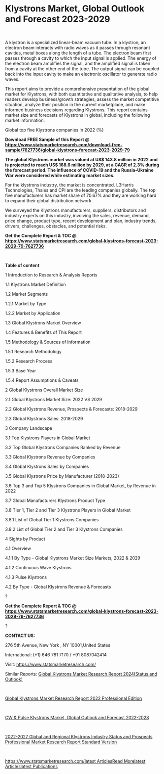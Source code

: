 <h1>Klystrons Market, Global Outlook and Forecast 2023-2029</h1><br/><p>A klystron is a specialized linear-beam vacuum tube. In a klystron, an electron beam interacts with radio waves as it passes through resonant cavities, metal boxes along the length of a tube. The electron beam first passes through a cavity to which the input signal is applied. The energy of the electron beam amplifies the signal, and the amplified signal is taken from a cavity at the other end of the tube. The output signal can be coupled back into the input cavity to make an electronic oscillator to generate radio waves.</p>
 
 
 
 <p>This report aims to provide a comprehensive presentation of the global market for Klystrons, with both quantitative and qualitative analysis, to help readers develop business/growth strategies, assess the market competitive situation, analyze their position in the current marketplace, and make informed business decisions regarding Klystrons. This report contains market size and forecasts of Klystrons in global, including the following market information:</p>
 
 
 
 <p>Global top five Klystrons companies in 2022 (%)</p>
 
 
 
 <p><strong>Download FREE Sample of this Report @ <a href="https://www.statsmarketresearch.com/download-free-sample/7627736/global-klystrons-forecast-2023-2029-79">https://www.statsmarketresearch.com/download-free-sample/7627736/global-klystrons-forecast-2023-2029-79</a></strong></p>
 
 
 
 <p><strong>The global Klystrons market was valued at US$ 143.8 million in 2022 and is projected to reach US$ 168.6 million by 2029, at a <strong>CAGR</strong> of 2.3% during the forecast period. The influence of COVID-19 and the Russia-Ukraine War were considered while estimating market sizes.</strong></p>
 
 
 
 <p>For the klystrons industry, the market is concentrated. L3Harris Technologies, Thales and CPI are the leading companies globally. The top five manufacturers has market share of 70.67% and they are working hard to expand their global distribution network.</p>
 
 
 
 <p>We surveyed the Klystrons manufacturers, suppliers, distributors and industry experts on this industry, involving the sales, revenue, demand, price change, product type, recent development and plan, industry trends, drivers, challenges, obstacles, and potential risks.</p>
 
 
 
 <div><b>Get the Complete Report & TOC @ <a href="https://www.statsmarketresearch.com/global-klystrons-forecast-2023-2029-79-7627736">https://www.statsmarketresearch.com/global-klystrons-forecast-2023-2029-79-7627736</a></b></div>
 
 
 
 <p><br />
 
 <b>Table of content</b></p>
 
 
 
 <p>1 Introduction to Research & Analysis Reports<br />
 
 1.1 Klystrons Market Definition<br />
 
 1.2 Market Segments<br />
 
 1.2.1 Market by Type<br />
 
 1.2.2 Market by Application<br />
 
 1.3 Global Klystrons Market Overview<br />
 
 1.4 Features & Benefits of This Report<br />
 
 1.5 Methodology & Sources of Information<br />
 
 1.5.1 Research Methodology<br />
 
 1.5.2 Research Process<br />
 
 1.5.3 Base Year<br />
 
 1.5.4 Report Assumptions & Caveats<br />
 
 2 Global Klystrons Overall Market Size<br />
 
 2.1 Global Klystrons Market Size: 2022 VS 2029<br />
 
 2.2 Global Klystrons Revenue, Prospects & Forecasts: 2018-2029<br />
 
 2.3 Global Klystrons Sales: 2018-2029<br />
 
 3 Company Landscape<br />
 
 3.1 Top Klystrons Players in Global Market<br />
 
 3.2 Top Global Klystrons Companies Ranked by Revenue<br />
 
 3.3 Global Klystrons Revenue by Companies<br />
 
 3.4 Global Klystrons Sales by Companies<br />
 
 3.5 Global Klystrons Price by Manufacturer (2018-2023)<br />
 
 3.6 Top 3 and Top 5 Klystrons Companies in Global Market, by Revenue in 2022<br />
 
 3.7 Global Manufacturers Klystrons Product Type<br />
 
 3.8 Tier 1, Tier 2 and Tier 3 Klystrons Players in Global Market<br />
 
 3.8.1 List of Global Tier 1 Klystrons Companies<br />
 
 3.8.2 List of Global Tier 2 and Tier 3 Klystrons Companies<br />
 
 4 Sights by Product<br />
 
 4.1 Overview<br />
 
 4.1.1 By Type - Global Klystrons Market Size Markets, 2022 & 2029<br />
 
 4.1.2 Continuous Wave Klystrons<br />
 
 4.1.3 Pulse Klystrons<br />
 
 4.2 By Type - Global Klystrons Revenue & Forecasts<br />
 
 ? </p>
 
 
 
 <div><b>Get the Complete Report & TOC @ <a href="https://www.statsmarketresearch.com/global-klystrons-forecast-2023-2029-79-7627736">https://www.statsmarketresearch.com/global-klystrons-forecast-2023-2029-79-7627736</a></b></div>
 
 
 
 <p>? </p>
 
 
 
 <p><b>CONTACT US:</b><br />
 
 276 5th Avenue, New York , NY 10001,United States<br />
 
 International: (+1) 646 781 7170 / +91 8087042414<br />
 
 Visit: <a href="https://www.statsmarketresearch.com/">https://www.statsmarketresearch.com/</a><br />
 
 Similar Reports: <a href="https://www.statsmarketresearch.com/global-klystrons-forecast-2023-2029-79-7627736">Global Klystrons Market Research Report 2024(Status and Outlook)</a><br />
 
 <br />
 
 <a href="https://www.statsmarketresearch.com/global-klystrons-forecast-2023-2029-79-7627736">Global Klystrons Market Research Report 2022 Professional Edition</a><br />
 
 <br />
 
 <a href="https://www.statsmarketresearch.com/global-klystrons-forecast-2023-2029-79-7627736">CW & Pulse Klystrons Market, Global Outlook and Forecast 2022-2028</a><br />
 
 <br />
 
 <a href="https://www.statsmarketresearch.com/global-klystrons-forecast-2023-2029-79-7627736">2022-2027 Global and Regional Klystrons Industry Status and Prospects Professional Market Research Report Standard Version</a><br />
 
 <br />
 
 <a href="https://gyeongbokgung.com">https://www.statsmarketresearch.com/</a><a href="https://hallyeomaritime.com">latest Articles</a><a href="https://jingwansa.com">Read More</a><a href="https://nguoiviet.jp/">latest Articles</a><a href="https://www.intelmarketresearch.com/">latest Publications</a></p>